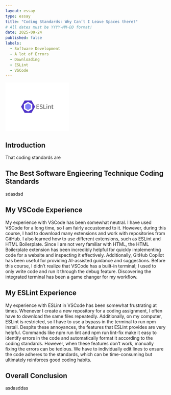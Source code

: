 ```yaml
---
layout: essay
type: essay
title: "Coding Standards: Why Can’t I Leave Spaces there?"
# All dates must be YYYY-MM-DD format!
date: 2025-09-24
published: false
labels:
  - Software Development
  - A lot of Errors
  - Downloading
  - ESLint
  - VSCode
---
```


<img width="200px" class="rounded float-start pe-4" src="../img/eslint.jpg">

## Introduction

That coding standards are 

## The Best Software Engieering Technique Coding Standards

sdasdsd

## My VSCode Experience

My experience with VSCode has been somewhat neutral. I have used VSCode for a long time, so I am fairly accustomed to it. However, during this course, I had to download many extensions and work with repositories from GitHub. I also learned how to use different extensions, such as ESLint and HTML Boilerplate. Since I am not very familiar with HTML, the HTML Boilerplate extension has been incredibly helpful for quickly implementing code for a website and inspecting it effectively. Additionally, GitHub Copilot has been useful for providing AI-assisted guidance and suggestions. Before this course, I didn’t realize that VSCode has a built-in terminal; I used to only write code and run it through the debug feature. Discovering the integrated terminal has been a game changer for my workflow.

##  My ESLint Experience

My experience with ESLint in VSCode has been somewhat frustrating at times. Whenever I create a new repository for a coding assignment, I often have to download the same files repeatedly. Additionally, on my computer, ESLint is restricted, so I have to use a bypass in the terminal to run npm install. Despite these annoyances, the features that ESLint provides are very helpful. Commands like npm run lint and npm run lint-fix make it easy to identify errors in the code and automatically format it according to the coding standards. However, when these features don’t work, manually fixing the errors can be tedious. We have to individually edit lines to ensure the code adheres to the standards, which can be time-consuming but ultimately reinforces good coding habits.

## Overall Conclusion 

asdasddas
